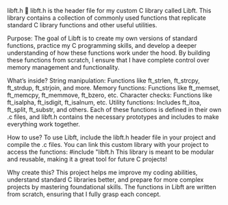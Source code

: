 libft.h
:ledger: libft.h is the header file for my custom C library called Libft. This library contains a collection of commonly used functions that replicate standard C library functions and other useful utilities.

Purpose:
The goal of Libft is to create my own versions of standard functions, practice my C programming skills, and develop a deeper understanding of how these functions work under the hood. By building these functions from scratch, I ensure that I have complete control over memory management and functionality.

What’s inside?
String manipulation: Functions like ft_strlen, ft_strcpy, ft_strdup, ft_strjoin, and more.
Memory functions: Functions like ft_memset, ft_memcpy, ft_memmove, ft_bzero, etc.
Character checks: Functions like ft_isalpha, ft_isdigit, ft_isalnum, etc.
Utility functions: Includes ft_itoa, ft_split, ft_substr, and others.
Each of these functions is defined in their own .c files, and libft.h contains the necessary prototypes and includes to make everything work together.

How to use?
To use Libft, include the libft.h header file in your project and compile the .c files. You can link this custom library with your project to access the functions: #include "libft.h 
This library is meant to be modular and reusable, making it a great tool for future C projects!

Why create this?
This project helps me improve my coding abilities, understand standard C libraries better, and prepare for more complex projects by mastering foundational skills. The functions in Libft are written from scratch, ensuring that I fully grasp each concept.
